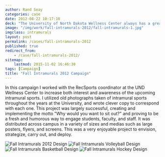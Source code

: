 ```yaml
---
author: Rand Seay
categories: case
date: 2012-08-22 10:17:10
deck: "The University of North Dakota Wellness Center always has a great turnout for their RecSports leagues, but we wanted generate excitement around campus nonetheless."
image: "/img/work/fall-intramurals-2012/fall-intramurals-1.jpg"
imgclass: intramurals
layout: post
permalink: /cases/fall-intramurals-2012
published: true
redirect_from:
    - /case/fall-intramurals-2012/
sitemap:
    lastmod: 2015-11-02 16:46:30
tags: [Campaign]
title: "Fall Intramurals 2012 Campaign"
---
```


In this campaign I worked with the RecSports coordinator at the UND Wellness Center to increase both interest and awareness of the upcoming intramural sports. I utilized old photographs<!--more--> taken of intramural sports throughout the years at the University, and wrote clever copy to correspond with each one. This project was largely successful, creating and implementing the motto "Why would you want to sit out?" and proving to be a fresh and humorous way to engage students, faculty, and staff. It was distributed across campus in a variety of sizes and medias such as large posters, flyers, and screens. This was a very enjoyable project to envision, strategize, carry out, and deploy.

<img src="{{ '/img/work/fall-intramurals-2012/fall-intramurals-1.jpg' | prepend: site.baseurl }}" alt="Fall Intramurals 2012 Design">

<img src="{{ '/img/work/fall-intramurals-2012/fall-intramurals-2.jpg' | prepend: site.baseurl }}" alt="Fall Intramurals Volleyball Design">

<img src="{{ '/img/work/fall-intramurals-2012/fall-intramurals-3.jpg' | prepend: site.baseurl }}" alt="Fall Intramurals Basketball Design">

<img src="{{ '/img/work/fall-intramurals-2012/fall-intramurals-4.jpg' | prepend: site.baseurl }}" alt="Fall Intramurals Hockey Design">
